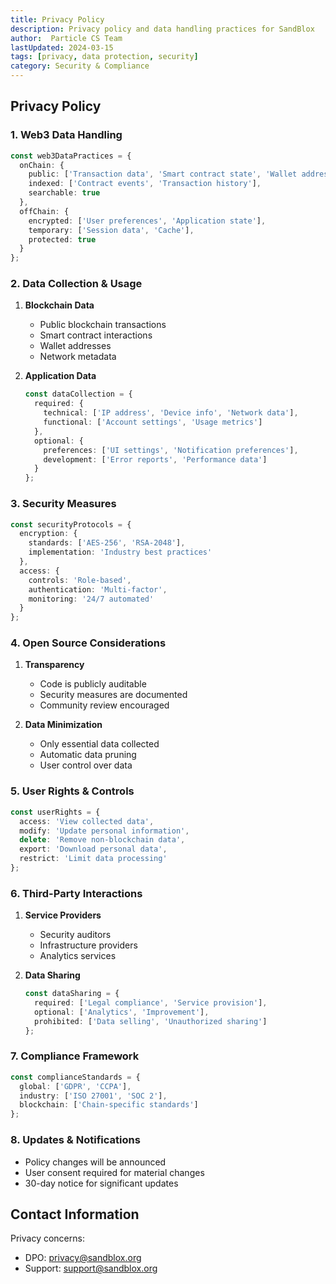 ```yaml
---
title: Privacy Policy
description: Privacy policy and data handling practices for SandBlox
author:  Particle CS Team
lastUpdated: 2024-03-15
tags: [privacy, data protection, security]
category: Security & Compliance
---
```


## Privacy Policy

### 1. Web3 Data Handling

```typescript
const web3DataPractices = {
  onChain: {
    public: ['Transaction data', 'Smart contract state', 'Wallet addresses'],
    indexed: ['Contract events', 'Transaction history'],
    searchable: true
  },
  offChain: {
    encrypted: ['User preferences', 'Application state'],
    temporary: ['Session data', 'Cache'],
    protected: true
  }
};
```

### 2. Data Collection & Usage

1. **Blockchain Data**
   - Public blockchain transactions
   - Smart contract interactions
   - Wallet addresses
   - Network metadata

2. **Application Data**
   ```typescript
   const dataCollection = {
     required: {
       technical: ['IP address', 'Device info', 'Network data'],
       functional: ['Account settings', 'Usage metrics']
     },
     optional: {
       preferences: ['UI settings', 'Notification preferences'],
       development: ['Error reports', 'Performance data']
     }
   };
   ```

### 3. Security Measures

```typescript
const securityProtocols = {
  encryption: {
    standards: ['AES-256', 'RSA-2048'],
    implementation: 'Industry best practices'
  },
  access: {
    controls: 'Role-based',
    authentication: 'Multi-factor',
    monitoring: '24/7 automated'
  }
};
```

### 4. Open Source Considerations

1. **Transparency**
   - Code is publicly auditable
   - Security measures are documented
   - Community review encouraged

2. **Data Minimization**
   - Only essential data collected
   - Automatic data pruning
   - User control over data

### 5. User Rights & Controls

```typescript
const userRights = {
  access: 'View collected data',
  modify: 'Update personal information',
  delete: 'Remove non-blockchain data',
  export: 'Download personal data',
  restrict: 'Limit data processing'
};
```

### 6. Third-Party Interactions

1. **Service Providers**
   - Security auditors
   - Infrastructure providers
   - Analytics services

2. **Data Sharing**
   ```typescript
   const dataSharing = {
     required: ['Legal compliance', 'Service provision'],
     optional: ['Analytics', 'Improvement'],
     prohibited: ['Data selling', 'Unauthorized sharing']
   };
   ```

### 7. Compliance Framework

```typescript
const complianceStandards = {
  global: ['GDPR', 'CCPA'],
  industry: ['ISO 27001', 'SOC 2'],
  blockchain: ['Chain-specific standards']
};
```

### 8. Updates & Notifications

- Policy changes will be announced
- User consent required for material changes
- 30-day notice for significant updates

## Contact Information

Privacy concerns:
- DPO: privacy@sandblox.org
- Support: support@sandblox.org 